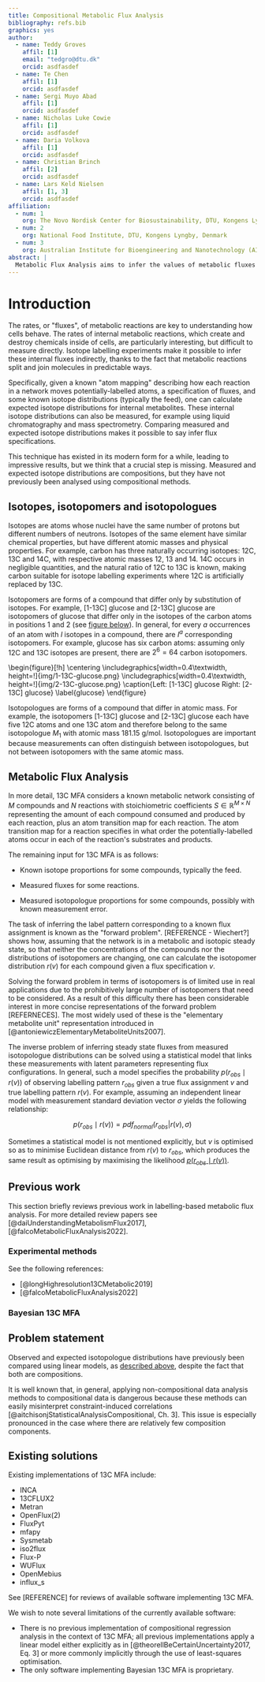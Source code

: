```yaml
---
title: Compositional Metabolic Flux Analysis
bibliography: refs.bib
graphics: yes
author:
  - name: Teddy Groves
    affil: [1]
    email: "tedgro@dtu.dk"
    orcid: asdfasdef
  - name: Te Chen
    affil: [1]
    orcid: asdfasdef
  - name: Sergi Muyo Abad
    affil: [1]
    orcid: asdfasdef
  - name: Nicholas Luke Cowie
    affil: [1]
    orcid: asdfasdef
  - name: Daria Volkova
    affil: [1]
    orcid: asdfasdef
  - name: Christian Brinch
    affil: [2]
    orcid: asdfasdef
  - name: Lars Keld Nielsen
    affil: [1, 3]
    orcid: asdfasdef
affiliation:
  - num: 1
    org: The Novo Nordisk Center for Biosustainability, DTU, Kongens Lyngby, Denmark
  - num: 2
    org: National Food Institute, DTU, Kongens Lyngby, Denmark
  - num: 3
    org: Australian Institute for Bioengineering and Nanotechnology (AIBN), The University of Queensland, St Lucia 4067, Australia
abstract: |
  Metabolic Flux Analysis aims to infer the values of metabolic fluxes from measurements of isotope labelling distributions. Since these distributions are positive, sum-constrained and relatively low-dimensional, we argue that they should be analysed using specialised methods that target compositional data. We illustrate our argument using a simple pedagogical example, then show how compositional analysis leads to improved results on a typical dataset.
---
```


# Introduction

The rates, or "fluxes", of metabolic reactions are key to understanding how cells behave. The rates of internal metabolic reactions, which create and destroy chemicals inside of cells, are particularly interesting, but difficult to measure directly. Isotope labelling experiments make it possible to infer these internal fluxes indirectly, thanks to the fact that metabolic reactions split and join molecules in predictable ways.

Specifically, given a known "atom mapping" describing how each reaction in a network moves potentially-labelled atoms, a specification of fluxes, and some known isotope distributions (typically the feed), one can calculate expected isotope distributions for internal metabolites. These internal isotope distributions can also be measured, for example using liquid chromatography and mass spectrometry. Comparing measured and expected isotope distributions makes it possible to say infer flux specifications.

This technique has existed in its modern form for a while, leading to impressive results, but we think that a crucial step is missing. Measured and expected isotope distributions are compositions, but they have not previously been analysed using compositional methods. 

## Isotopes, isotopomers and isotopologues

Isotopes are atoms whose nuclei have the same number of protons but different numbers of neutrons. Isotopes of the same element have similar chemical properties, but have different atomic masses and physical properties. For example, carbon has three naturally occurring isotopes: 12C, 13C and 14C, with respective atomic masses 12, 13 and 14. 14C occurs in negligible quantities, and the natural ratio of 12C to 13C is known, making carbon suitable for isotope labelling experiments where 12C is artificially replaced by 13C.

Isotopomers are forms of a compound that differ only by substitution of isotopes. For example, [1-13C] glucose and [2-13C] glucose are isotopomers of glucose that differ only in the isotopes of the carbon atoms in positions 1 and 2 (see [figure below](#glucose)). In general, for every $a$ occurrences of an atom with $I$ isotopes in a compound, there are $I^a$ corresponding isotopomers. For example, glucose has six carbon atoms: assuming only 12C and 13C isotopes are present, there are $2^6=64$ carbon isotopomers.

\begin{figure}[!h]
\centering
\includegraphics[width=0.4\textwidth, height=!]{img/1-13C-glucose.png}
\includegraphics[width=0.4\textwidth, height=!]{img/2-13C-glucose.png}
\caption{Left: [1-13C] glucose Right: [2-13C] glucose}
\label{glucose}
\end{figure}

Isotopologues are forms of a compound that differ in atomic mass. For example, the isotopomers [1-13C] glucose and [2-13C] glucose each have five 12C atoms and one 13C atom and therefore belong to the same isotopologue $M_1$ with atomic mass 181.15 g/mol. Isotopologues are important because measurements can often distinguish between isotopologues, but not between isotopomers with the same atomic mass.

## Metabolic Flux Analysis

In more detail, 13C MFA considers a known metabolic network consisting of $M$ compounds and $N$ reactions with stoichiometric coefficients $S\in\mathbb{R}^{M\times N}$ representing the amount of each compound consumed and produced by each reaction, plus an atom transition map for each reaction. The atom transition map for a reaction specifies in what order the potentially-labelled atoms occur in each of the reaction's substrates and products.

The remaining input for 13C MFA is as follows:

- Known isotope proportions for some compounds, typically the feed.

- Measured fluxes for some reactions.

- Measured isotopologue proportions for some compounds, possibly with known
measurement error.

The task of inferring the label pattern corresponding to a known flux assignment is known as the "forward problem". [REFERENCE - Wiechert?] shows how, assuming that the network is in a metabolic and isotopic steady state, so that neither the concentrations of the compounds nor the distributions of isotopomers are changing, one can calculate the isotopomer distribution $r(v)$ for each compound given a flux specification $v$.

Solving the forward problem in terms of isotopomers is of limited use in real applications due to the prohibitively large number of isotopomers that need to be considered. As a result of this difficulty there has been considerable interest in more concise representations of the forward problem [REFERNECES]. The most widely used of these is the "elementary metabolite unit" representation introduced in [@antoniewiczElementaryMetaboliteUnits2007].

The inverse problem of inferring steady state fluxes from measured isotopologue distributions can be solved using a statistical model that links these measurements with latent parameters representing flux configurations. In general, such a model specifies the probability $p(r_{obs}\mid r(v))$ of observing labelling pattern $r_{obs}$ given a true flux assignment $v$ and true labelling pattern $r(v)$. For example, assuming an independent linear model with measurement standard deviation vector $\sigma$ yields the following relationship:

$$
p(r_{obs}\mid r(v)) = pdf_{normal}(r_{obs} | r(v), \sigma)
\label{linear}
$$

Sometimes a statistical model is not mentioned explicitly, but $v$ is optimised so as to minimise Euclidean distance from $r(v)$ to $r_{obs}$, which produces the same result as optimising by maximising the likelihood [$p(r_{obs}\mid r(v))$](#linear).

## Previous work

This section briefly reviews previous work in labelling-based metabolic flux analysis. For more detailed review papers see [@daiUnderstandingMetabolismFlux2017], [@falcoMetabolicFluxAnalysis2022].

### Experimental methods

See the following references:

- [@longHighresolution13CMetabolic2019] 
- [@falcoMetabolicFluxAnalysis2022]

### Bayesian 13C MFA

## Problem statement

Observed and expected isotopologue distributions have previously been compared using linear models, as [described above](#linear), despite the fact that both are compositions.

It is well known that, in general, applying non-compositional data analysis methods to compositional data is dangerous because these methods can easily misinterpret constraint-induced correlations [@aitchisonjStatisticalAnalysisCompositional, Ch. 3]. This issue is especially pronounced in the case where there are relatively few composition components.

## Existing solutions

Existing implementations of 13C MFA include:

- INCA
- 13CFLUX2
- Metran
- OpenFlux(2)
- FluxPyt
- mfapy
- Sysmetab
- iso2flux
- Flux-P
- WUFlux
- OpenMebius
- influx\_s

See [REFERENCE] for reviews of available software implementing 13C MFA.

We wish to note several limitations of the currently available software:

- There is no previous implementation of compositional regression analysis in
the context of 13C MFA; all previous implementations apply a linear model either
explicitly as in [@theorellBeCertainUncertainty2017, Eq. 3] or more commonly
implicitly through the use of least-squares optimisation.
- The only software implementing Bayesian 13C MFA is proprietary.

